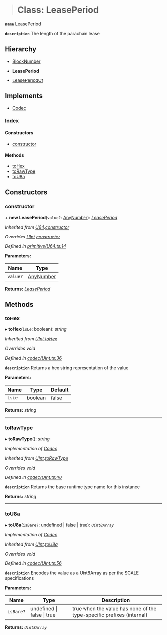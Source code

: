 > # Class: LeasePeriod

**`name`** LeasePeriod

**`description`** 
The length of the parachain lease

## Hierarchy

  * [BlockNumber](_type_blocknumber_.blocknumber.md)

  * **LeasePeriod**

  * [LeasePeriodOf](_type_leaseperiod_.leaseperiodof.md)

## Implements

* [Codec](../interfaces/_types_.codec.md)

### Index

#### Constructors

* [constructor](_type_leaseperiod_.leaseperiod.md#constructor)

#### Methods

* [toHex](_type_leaseperiod_.leaseperiod.md#tohex)
* [toRawType](_type_leaseperiod_.leaseperiod.md#torawtype)
* [toU8a](_type_leaseperiod_.leaseperiod.md#tou8a)

## Constructors

###  constructor

\+ **new LeasePeriod**(`value?`: [AnyNumber](../modules/_types_.md#anynumber)): *[LeasePeriod](_type_leaseperiod_.leaseperiod.md)*

*Inherited from [U64](_primitive_u64_.u64.md).[constructor](_primitive_u64_.u64.md#constructor)*

*Overrides [UInt](_codec_uint_.uint.md).[constructor](_codec_uint_.uint.md#constructor)*

*Defined in [primitive/U64.ts:14](https://github.com/polkadot-js/api/blob/70dadb8/packages/types/src/primitive/U64.ts#L14)*

**Parameters:**

Name | Type |
------ | ------ |
`value?` | [AnyNumber](../modules/_types_.md#anynumber) |

**Returns:** *[LeasePeriod](_type_leaseperiod_.leaseperiod.md)*

## Methods

###  toHex

▸ **toHex**(`isLe`: boolean): *string*

*Inherited from [UInt](_codec_uint_.uint.md).[toHex](_codec_uint_.uint.md#tohex)*

*Overrides void*

*Defined in [codec/UInt.ts:36](https://github.com/polkadot-js/api/blob/70dadb8/packages/types/src/codec/UInt.ts#L36)*

**`description`** Returns a hex string representation of the value

**Parameters:**

Name | Type | Default |
------ | ------ | ------ |
`isLe` | boolean | false |

**Returns:** *string*

___

###  toRawType

▸ **toRawType**(): *string*

*Implementation of [Codec](../interfaces/_types_.codec.md)*

*Inherited from [UInt](_codec_uint_.uint.md).[toRawType](_codec_uint_.uint.md#torawtype)*

*Overrides void*

*Defined in [codec/UInt.ts:48](https://github.com/polkadot-js/api/blob/70dadb8/packages/types/src/codec/UInt.ts#L48)*

**`description`** Returns the base runtime type name for this instance

**Returns:** *string*

___

###  toU8a

▸ **toU8a**(`isBare?`: undefined | false | true): *`Uint8Array`*

*Implementation of [Codec](../interfaces/_types_.codec.md)*

*Inherited from [UInt](_codec_uint_.uint.md).[toU8a](_codec_uint_.uint.md#tou8a)*

*Overrides void*

*Defined in [codec/UInt.ts:56](https://github.com/polkadot-js/api/blob/70dadb8/packages/types/src/codec/UInt.ts#L56)*

**`description`** Encodes the value as a Uint8Array as per the SCALE specifications

**Parameters:**

Name | Type | Description |
------ | ------ | ------ |
`isBare?` | undefined \| false \| true | true when the value has none of the type-specific prefixes (internal)  |

**Returns:** *`Uint8Array`*